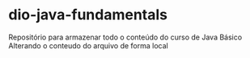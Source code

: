 # dio-java-fundamentals
Repositório para armazenar todo o conteúdo do curso de Java Básico
Alterando o conteudo do arquivo de forma local